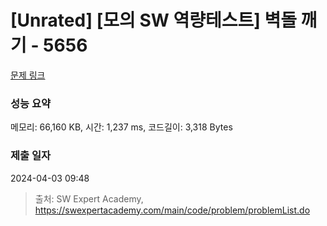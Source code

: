 # [Unrated] [모의 SW 역량테스트] 벽돌 깨기 - 5656 

[문제 링크](https://swexpertacademy.com/main/code/problem/problemDetail.do?contestProbId=AWXRQm6qfL0DFAUo) 

### 성능 요약

메모리: 66,160 KB, 시간: 1,237 ms, 코드길이: 3,318 Bytes

### 제출 일자

2024-04-03 09:48



> 출처: SW Expert Academy, https://swexpertacademy.com/main/code/problem/problemList.do